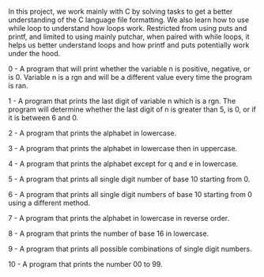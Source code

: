 In this project, we work mainly with C by solving tasks to get a better understanding of the C language file formatting. We also learn how to use while loop to understand how loops work. Restricted from using puts and printf, and limited to using mainly putchar, when paired with while loops, it helps us better understand loops and how printf and puts potentially work under the hood.

0 - A program that will print whether the variable n is positive, negative, or is 0. Variable n is a rgn and will be a different value every time the program is ran.

1 - A program that prints the last digit of variable n which is a rgn. The program will determine whether the last digit of n is greater than 5, is 0, or if it is between 6 and 0.

2 - A program that prints the alphabet in lowercase.

3 - A program that prints the alphabet in lowercase then in uppercase.

4 - A program that prints the alphabet except for q and e in lowercase.

5 - A program that prints all single digit number of base 10 starting from 0.

6 - A program that prints all single digit numbers of base 10 starting from 0 using a different method.

7 - A program that prints the alphabet in lowercase in reverse order.

8 - A program that prints the number of base 16 in lowercase.

9 - A program that prints all possible combinations of single digit numbers.

10 - A program that prints the number 00 to 99.
